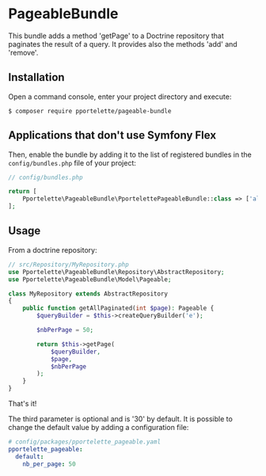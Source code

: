 PageableBundle
==============

This bundle adds a method 'getPage' to a Doctrine repository that paginates the result of a query.
It provides also the methods 'add' and 'remove'.


Installation
------------

Open a command console, enter your project directory and execute:

```console
$ composer require pportelette/pageable-bundle
```

Applications that don't use Symfony Flex
----------------------------------------

Then, enable the bundle by adding it to the list of registered bundles
in the `config/bundles.php` file of your project:

```php
// config/bundles.php

return [
    Pportelette\PageableBundle\PportelettePageableBundle::class => ['all' => true],
];
```

Usage
-----

From a doctrine repository:

```php
// src/Repository/MyRepository.php
use Pportelette\PageableBundle\Repository\AbstractRepository;
use Pportelette\PageableBundle\Model\Pageable;

class MyRepository extends AbstractRepository
{
    public function getAllPaginated(int $page): Pageable {
        $queryBuilder = $this->createQueryBuilder('e');

        $nbPerPage = 50;

        return $this->getPage(
            $queryBuilder,
            $page,
            $nbPerPage
        );
    }
}
```

That's it!

The third parameter is optional and is '30' by default.
It is possible to change the default value by adding a configuration file:

```yaml
# config/packages/pportelette_pageable.yaml
pportelette_pageable:
  default:
    nb_per_page: 50
```
